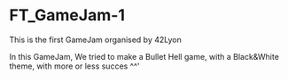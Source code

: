 # FT_GameJam-1
This is the first GameJam organised by 42Lyon

In this GameJam, We tried to make a Bullet Hell game, with a Black&White theme, with more or less succes  ^^'
